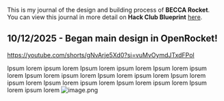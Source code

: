 <!--
  ===================    !!READ THIS NOTICE!!   ====================
  DO NOT edit this file manually. Your changes WILL BE OVERWRITTEN!
  This journal is auto generated and updated by Hack Club Blueprint.
  To edit this file, please edit your journal entries on Blueprint.
  ==================================================================
-->

This is my journal of the design and building process of **BECCA Rocket**.  
You can view this journal in more detail on **Hack Club Blueprint** [here](https://blueprint.hackclub.com/projects/370).


## 10/12/2025 - Began main design in OpenRocket!  

https://youtube.com/shorts/gNvArje5Xd0?si=vuMvOymdJTxdFPol


Ipsum lorem ipsum lorem Ipsum lorem ipsum lorem Ipsum lorem ipsum lorem Ipsum lorem ipsum lorem Ipsum lorem ipsum lorem Ipsum lorem ipsum lorem Ipsum lorem ipsum lorem Ipsum lorem ipsum lorem Ipsum lorem ipsum lorem ![image.png](https://blueprint.hackclub.com/user-attachments/blobs/proxy/eyJfcmFpbHMiOnsiZGF0YSI6MTg3OSwicHVyIjoiYmxvYl9pZCJ9fQ==--ee45be2aa68879f03665c9f8198d2304cce4340a/image.png)
  

